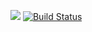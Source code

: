 <a href="https://codeclimate.com/github/SergoZheludkov/frontend-project-lvl1/maintainability"><img src="https://api.codeclimate.com/v1/badges/69bec3313460816a3246/maintainability" /></a>
[![Build Status](https://travis-ci.com/SergoZheludkov/frontend-project-lvl1.svg?branch=master)](https://travis-ci.com/SergoZheludkov/frontend-project-lvl1)

